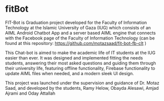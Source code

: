 # fitBot
FIT-Bot is Graduation project developed for the Faculty of Information Technology at the Islamic University of Gaza (IUG) which consists of an AIML Android Chatbot App and a server based AIML engine that connects with the Facebook page of the Faculty of Information Technology (can be found at this repository: https://github.com/motazsaad/fit-bot-fb-clt )

This Chat-bot is aimed to make the academic life of IT students at the IUG easier than ever. It was designed and implemented fitting the needs students, answering their most asked questions and guiding them through their university life, featuring offline functionality, Firebase functionality to update AIML files when needed, and a modern sleek UI design.

This project was launched under the supervision and guidance of Dr. Motaz Saad, and developed by the students, Ramy Helow, Obayda Alesawi, Amjad Ajrami and Oday Attallah 
